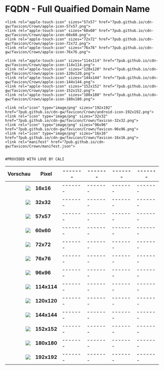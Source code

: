 # FQDN - Full Quaified Domain Name

```code
<link rel="apple-touch-icon" sizes="57x57" href="7pub.github.io/cdn-gw/favicon/Crown/apple-icon-57x57.png">
<link rel="apple-touch-icon" sizes="60x60" href="7pub.github.io/cdn-gw/favicon/Crown/apple-icon-60x60.png">
<link rel="apple-touch-icon" sizes="72x72" href="7pub.github.io/cdn-gw/favicon/Crown/apple-icon-72x72.png">
<link rel="apple-touch-icon" sizes="76x76" href="7pub.github.io/cdn-gw/favicon/Crown/apple-icon-76x76.png">

<link rel="apple-touch-icon" sizes="114x114" href="7pub.github.io/cdn-gw/favicon/Crown/apple-icon-114x114.png">
<link rel="apple-touch-icon" sizes="120x120" href="7pub.github.io/cdn-gw/favicon/Crown/apple-icon-120x120.png">
<link rel="apple-touch-icon" sizes="144x144" href="7pub.github.io/cdn-gw/favicon/Crown/apple-icon-144x144.png">
<link rel="apple-touch-icon" sizes="152x152" href="7pub.github.io/cdn-gw/favicon/Crown/apple-icon-152x152.png">
<link rel="apple-touch-icon" sizes="180x180" href="7pub.github.io/cdn-gw/favicon/Crown/apple-icon-180x180.png">

<link rel="icon" type="image/png" sizes="192x192"  href="7pub.github.io/cdn-gw/favicon/Crown/android-icon-192x192.png">
<link rel="icon" type="image/png" sizes="32x32" href="7pub.github.io/cdn-gw/favicon/Crown/favicon-32x32.png">
<link rel="icon" type="image/png" sizes="96x96" href="7pub.github.io/cdn-gw/favicon/Crown/favicon-96x96.png">
<link rel="icon" type="image/png" sizes="16x16" href="7pub.github.io/cdn-gw/favicon/Crown/favicon-16x16.png">
<link rel="manifest" href="7pub.github.io/cdn-gw/favicon/Crown/manifest.json">


#PROVIDED WITH LOVE BY CALI

```


|  Vorschau                     | Pixel   | ------- | ------- | ------- | ------- | 
|  ----------------------------:| ------- | ------- | ------- | ------- | ------- | 
| ![](favicon-16x16.png)        | <strong>16x16</strong>   | ------- | ------- | ------- | ------- | 
| ![](favicon-32x32.png)        | <strong>32x32</strong>   | ------- | ------- | ------- | ------- | 
| ![](apple-icon-57x57.png)     | <strong>57x57</strong>   | ------- | ------- | ------- | ------- | 
| ![](apple-icon-60x60.png)     | <strong>60x60</strong>   | ------- | ------- | ------- | ------- | 
| ![](android-icon-72x72.png)   | <strong>72x72</strong>   | ------- | ------- | ------- | ------- | 
| ![](apple-icon-76x76.png)     | <strong>76x76</strong>   | ------- | ------- | ------- | ------- | 
| ![](android-icon-96x96.png)   | <strong>96x96</strong>   | ------- | ------- | ------- | ------- | 
| ![](apple-icon-114x114.png)   | <strong>114x114</strong> | ------- | ------- | ------- | ------- | 
| ![](apple-icon-120x120.png)   | <strong>120x120</strong> | ------- | ------- | ------- | ------- | 
| ![](android-icon-144x144.png) | <strong>144x144</strong> | ------- | ------- | ------- | ------- | 
| ![](apple-icon-152x152.png)   | <strong>152x152</strong> | ------- | ------- | ------- | ------- | 
| ![](apple-icon-180x180.png)   | <strong>180x180</strong> | ------- | ------- | ------- | ------- | 
| ![](android-icon-192x192.png) | <strong>192x192</strong> | ------- | ------- | ------- | ------- | 

